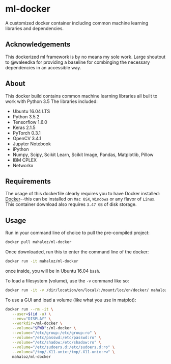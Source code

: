 # ml-docker
A customized docker container including common machine learning libraries and dependencies. 

## Acknowledgements
This dockerized ml framework is by no means my sole work. Large shoutout to @waleedka for 
providing a baseline for combinging the necessary dependencies in an accessible way.

## About
This docker build contains common machine learning libraries all built to work with Python 3.5
The libraries included:

- Ubuntu 16.04 LTS
- Python 3.5.2
- Tensorflow 1.6.0
- Keras 2.1.5
- PyTorch 0.3.1
- OpenCV 3.4.1
- Jupyter Notebook
- iPython
- Numpy, Scipy, Scikit Learn, Scikit Image, Pandas, Matplotlib, Pillow
- IBM CPLEX
- Networkx

## Requirements
The usage of this dockerfile clearly requires you to have Docker installed:
[Docker](https://docs.docker.com/v17.12/install/)--this can be installed on `Mac OSX`, `Windows` 
or any flavor of `Linux`. This container download also requires `3.47 GB` of disk storage.

## Usage
Run in your command line of choice to pull the pre-compiled project:
```bash
docker pull mahaloz/ml-docker
```
Once downloaded, run this to enter the command line of the docker: 
```bash
docker run -it mahaloz/ml-docker
```
once inside, you will be in Ubuntu 16.04 `bash`.

To load a filesystem (volume), use the `-v` command like so:
```bash
docker run -it -v /dir/location/on/local/:/mount/loc/on/docker/ mahaloz/ml-docker 
```

To use a GUI and load a volume (like what you use in matplot):
```bash
docker run --rm -it \
   --user=$(id -u) \
   --env="DISPLAY" \
   --workdir=/ml-docker \
   --volume="$PWD":/ml-docker \
   --volume="/etc/group:/etc/group:ro" \
   --volume="/etc/passwd:/etc/passwd:ro" \
   --volume="/etc/shadow:/etc/shadow:ro" \
   --volume="/etc/sudoers.d:/etc/sudoers.d:ro" \
   --volume="/tmp/.X11-unix:/tmp/.X11-unix:rw" \
   mahaloz/ml-docker
```
